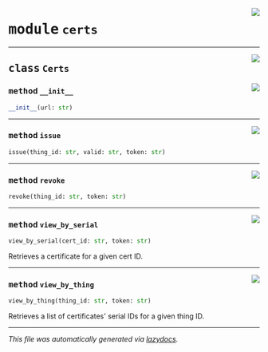 <!-- markdownlint-disable -->

<a href="https://github.com/mainflux/sdk-py/blob/main/mainflux/certs.py#L0"><img align="right" style="float:right;" src="https://img.shields.io/badge/-source-cccccc?style=flat-square"></a>

# <kbd>module</kbd> `certs`






---

<a href="https://github.com/mainflux/sdk-py/blob/main/mainflux/certs.py#L8"><img align="right" style="float:right;" src="https://img.shields.io/badge/-source-cccccc?style=flat-square"></a>

## <kbd>class</kbd> `Certs`




<a href="https://github.com/mainflux/sdk-py/blob/main/mainflux/certs.py#L11"><img align="right" style="float:right;" src="https://img.shields.io/badge/-source-cccccc?style=flat-square"></a>

### <kbd>method</kbd> `__init__`

```python
__init__(url: str)
```








---

<a href="https://github.com/mainflux/sdk-py/blob/main/mainflux/certs.py#L14"><img align="right" style="float:right;" src="https://img.shields.io/badge/-source-cccccc?style=flat-square"></a>

### <kbd>method</kbd> `issue`

```python
issue(thing_id: str, valid: str, token: str)
```





---

<a href="https://github.com/mainflux/sdk-py/blob/main/mainflux/certs.py#L68"><img align="right" style="float:right;" src="https://img.shields.io/badge/-source-cccccc?style=flat-square"></a>

### <kbd>method</kbd> `revoke`

```python
revoke(thing_id: str, token: str)
```





---

<a href="https://github.com/mainflux/sdk-py/blob/main/mainflux/certs.py#L51"><img align="right" style="float:right;" src="https://img.shields.io/badge/-source-cccccc?style=flat-square"></a>

### <kbd>method</kbd> `view_by_serial`

```python
view_by_serial(cert_id: str, token: str)
```

Retrieves a certificate for a given cert ID. 

---

<a href="https://github.com/mainflux/sdk-py/blob/main/mainflux/certs.py#L35"><img align="right" style="float:right;" src="https://img.shields.io/badge/-source-cccccc?style=flat-square"></a>

### <kbd>method</kbd> `view_by_thing`

```python
view_by_thing(thing_id: str, token: str)
```

Retrieves a list of certificates' serial IDs for a given thing ID. 




---

_This file was automatically generated via [lazydocs](https://github.com/ml-tooling/lazydocs)._

